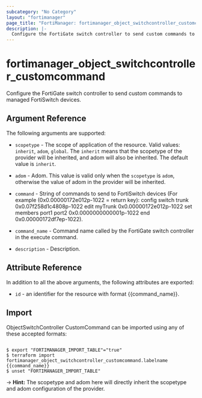 ```yaml
---
subcategory: "No Category"
layout: "fortimanager"
page_title: "FortiManager: fortimanager_object_switchcontroller_customcommand"
description: |-
  Configure the FortiGate switch controller to send custom commands to managed FortiSwitch devices.
---
```


# fortimanager_object_switchcontroller_customcommand
Configure the FortiGate switch controller to send custom commands to managed FortiSwitch devices.

## Argument Reference


The following arguments are supported:

* `scopetype` - The scope of application of the resource. Valid values: `inherit`, `adom`, `global`. The `inherit` means that the scopetype of the provider will be inherited, and adom will also be inherited. The default value is `inherit`.
* `adom` - Adom. This value is valid only when the `scopetype` is `adom`, otherwise the value of adom in the provider will be inherited.

* `command` - String of commands to send to FortiSwitch devices (For example (0x0.00000172e012p-1022 = return key): config switch trunk 0x0.07f258d1c4808p-1022 edit myTrunk 0x0.00000172e012p-1022 set members port1 port2 0x0.0000000000001p-1022 end 0x0.00000172df7ep-1022).
* `command_name` - Command name called by the FortiGate switch controller in the execute command.
* `description` - Description.


## Attribute Reference

In addition to all the above arguments, the following attributes are exported:
* `id` - an identifier for the resource with format {{command_name}}.

## Import

ObjectSwitchController CustomCommand can be imported using any of these accepted formats:
```

$ export "FORTIMANAGER_IMPORT_TABLE"="true"
$ terraform import fortimanager_object_switchcontroller_customcommand.labelname {{command_name}}
$ unset "FORTIMANAGER_IMPORT_TABLE"
```
-> **Hint:** The scopetype and adom here will directly inherit the scopetype and adom configuration of the provider.
